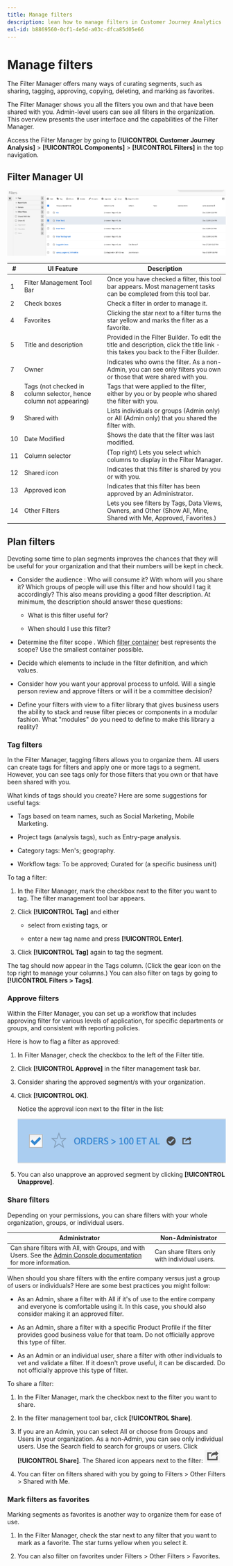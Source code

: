 ```yaml
---
title: Manage filters
description: lean how to manage filters in Customer Journey Analytics
exl-id: b8869560-0cf1-4e5d-a03c-dfca85d05e66
---
```

# Manage filters

The Filter Manager offers many ways of curating segments, such as sharing, tagging, approving, copying, deleting, and marking as favorites.

The Filter Manager shows you all the filters you own and that have been shared with you. Admin-level users can see all filters in the organization. This overview presents the user interface and the capabilities of the Filter Manager. 

Access the Filter Manager by going to **[!UICONTROL Customer Journey Analysis]** > **[!UICONTROL Components]** > **[!UICONTROL Filters]** in the top navigation.

## Filter Manager UI

![](assets/filter-manager-ui.png)

|  #  | UI Feature  | Description  |
|---|---|---|
|  1  | Filter Management Tool Bar  | Once you have checked a filter, this tool bar appears. Most management tasks can be completed from this tool bar.  |
|  2  | Check boxes  | Check a filter in order to manage it.  |
|  4  | Favorites  | Clicking the star next to a filter turns the star yellow and marks the filter as a favorite.  |
|  5  | Title and description  | Provided in the Filter Builder. To edit the title and description, click the title link - this takes you back to the Filter Builder.  |
|  7  | Owner  | Indicates who owns the filter. As a non-Admin, you can see only filters you own or those that were shared with you.  |
|  8  | Tags (not checked in column selector, hence column not appearing)  | Tags that were applied to the filter, either by you or by people who shared the filter with you.  |
|  9  | Shared with  | Lists individuals or groups (Admin only) or All (Admin only) that you shared the filter with.  |
|  10  | Date Modified  | Shows the date that the filter was last modified.  |
|  11  | Column selector  | (Top right) Lets you select which columns to display in the Filter Manager.  |
|  12  | Shared icon  | Indicates that this filter is shared by you or with you.  |
|  13  | Approved icon  | Indicates that this filter has been approved by an Administrator.  |
|  14  | Other Filters  | Lets you see filters by Tags, Data Views, Owners, and Other (Show All, Mine, Shared with Me, Approved, Favorites.)  |

## Plan filters

Devoting some time to plan segments improves the chances that they will be useful for your organization and that their numbers will be kept in check.

* Consider the audience : Who will consume it? With whom will you share it? Which groups of people will use this filter and how should I tag it accordingly? This also means providing a good filter description. At minimum, the description should answer these questions:

    * What is this filter useful for?

    * When should I use this filter? 

* Determine the filter scope . Which [filter container](/help/components/filters/filters-overview.md) best represents the scope? Use the smallest container possible.

* Decide which elements to include in the filter definition, and which values.

* Consider how you want your approval process to unfold. Will a single person review and approve filters or will it be a committee decision?

* Define your filters with view to a filter library that gives business users the ability to stack and reuse filter pieces or components in a modular fashion. What "modules" do you need to define to make this library a reality? 

### Tag filters

In the Filter Manager, tagging filters allows you to organize them. All users can create tags for filters and apply one or more tags to a segment. However, you can see tags only for those filters that you own or that have been shared with you.

What kinds of tags should you create? Here are some suggestions for useful tags:

* Tags based on team names, such as Social Marketing, Mobile Marketing.
    
* Project tags (analysis tags), such as Entry-page analysis.
    
* Category tags: Men's; geography.
    
* Workflow tags: To be approved; Curated for (a specific business unit)

To tag a filter:

1. In the Filter Manager, mark the checkbox next to the filter you want to tag. The filter management tool bar appears.

1. Click **[!UICONTROL Tag]** and either

    * select from existing tags, or

    * enter a new tag name and press **[!UICONTROL Enter]**. 

1. Click **[!UICONTROL Tag]** again to tag the segment. 

The tag should now appear in the Tags column. (Click the gear icon on the top right to manage your columns.)
You can also filter on tags by going to **[!UICONTROL Filters > Tags]**. 

### Approve filters

Within the Filter Manager, you can set up a workflow that includes approving filter for various levels of application, for specific departments or groups, and consistent with reporting policies.

Here is how to flag a filter as approved:

1. In Filter Manager, check the checkbox to the left of the Filter title.
    
1. Click **[!UICONTROL Approve]** in the filter management task bar.

1. Consider sharing the approved segment/s with your organization.
    
1. Click **[!UICONTROL OK]**.

    Notice the approval icon next to the filter in the list:

    ![](assets/seg_approved.png)

1. You can also unapprove an approved segment by clicking **[!UICONTROL Unapprove]**. 

### Share filters

Depending on your permissions, you can share filters with your whole organization, groups, or individual users. 

|Administrator| Non-Administrator|
|---|---|
|Can share filters with All, with Groups, and with Users. See the [Admin Console documentation](https://helpx.adobe.com/enterprise/using/manage-products-and-profiles.html) for more information.|Can share filters only with individual users.|

When should you share filters with the entire company versus just a group of users or individuals? Here are some best practices you might follow:

* As an Admin, share a filter with All if it's of use to the entire company and everyone is comfortable using it. In this case, you should also consider making it an approved filter.

* As an Admin, share a filter with a specific Product Profile if the filter provides good business value for that team. Do not officially approve this type of filter.

* As an Admin or an individual user, share a filter with other individuals to vet and validate a filter. If it doesn't prove useful, it can be discarded. Do not officially approve this type of filter. 

To share a filter:

1. In the Filter Manager, mark the checkbox next to the filter you want to share. 

1. In the filter management tool bar, click **[!UICONTROL Share]**.

1. If you are an Admin, you can select All or choose from Groups and Users in your organization. As a non-Admin, you can see only individual users. Use the Search field to search for groups or users. Click **[!UICONTROL Share]**. The Shared icon appears next to the filter: ![](assets/share_icon.png)

1. You can filter on filters shared with you by going to Filters > Other Filters > Shared with Me. 

### Mark filters as favorites

Marking segments as favorites is another way to organize them for ease of use.

1. In the Filter Manager, check the star next to any filter that you want to mark as a favorite. The star turns yellow when you select it.

1. You can also filter on favorites under Filters > Other Filters > Favorites.
